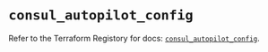 # `consul_autopilot_config`

Refer to the Terraform Registory for docs: [`consul_autopilot_config`](https://www.terraform.io/docs/providers/consul/r/autopilot_config).
